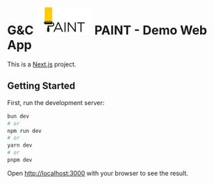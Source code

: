 # G&C ![](./public/logo.png) PAINT - Demo Web App

This is a [Next.js](https://nextjs.org) project.

## Getting Started

First, run the development server:

```bash
bun dev
# or
npm run dev
# or
yarn dev
# or
pnpm dev
```

Open [http://localhost:3000](http://localhost:3000) with your browser to see the result.
